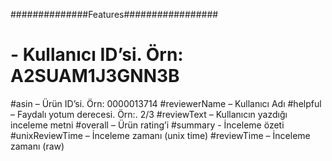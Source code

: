 ##############Features#################
# - Kullanıcı ID’si. Örn: A2SUAM1J3GNN3B
#asin – Ürün ID’si. Örn: 0000013714
#reviewerName – Kullanıcı Adı
#helpful – Faydalı yotum derecesi. Örn:. 2/3
#reviewText – Kullanıcın yazdığı inceleme metni
#overall – Ürün rating’i
#summary - İnceleme özeti
#unixReviewTime – İnceleme zamanı (unix time)
#reviewTime – İnceleme zamanı (raw)
